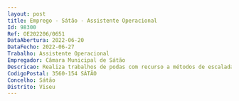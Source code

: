 ```yaml
--- 
layout: post
title: Emprego - Sátão - Assistente Operacional
Id: 98300
Ref: OE202206/0651
DataAbertura: 2022-06-20
DataFecho: 2022-06-27
Trabalho: Assistente Operacional
Empregador: Câmara Municipal de Sátão
Descricao: Realiza trabalhos de podas com recurso a métodos de escalada e uso de motosserras e outros instrumentos de poda  cultiva flores, árvores, arbustos ou outras plantas  prepara os terrenos para semear relvados  procede à plantação e transplantação de plantas  procede à limpeza e conservação dos arruamentos e canteiros  executa tarefas relativas à cultura de flores, árvores, arbustos e outras plantas para embelezamento de parques, jardins públicos  planta e conserva sebes e relvados em campos desportivos  prepara as terras de cultura ou viveiros, cavando as ou adubando as adequadamente  espalha as sementes ou dispor os bolbos e as estacas  Efetua regas e executar transplantações e podas  desponta as plantas para provocar afilamentos e efetuar desbotoamentos para que as flores se desenvolvam  semeia relvados, renovando lhes as zonas danificadas, aparando os e regando os, utilizando cortadores e ou tesouras e mangueiras  planta, poda e trata sebes e árvores  procede à limpeza e conservação de hastes florais ou ramos  opera com diversos instrumentos, manuais (tesouras, serrotes, pás, enxadas e outros) ou mecânicos (máquinas de cortar relva, aspersores) para realização das tarefas inerentes à função da jardinagem  conduz viaturas sempre que tal se mostre necessário, desde que esteja habilitado com a licença legal para o efeito.
CodigoPostal: 3560-154 SÁTÃO
Concelho: Sátão
Distrito: Viseu
--- 
```

